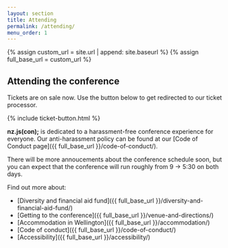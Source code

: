 ```yaml
---
layout: section
title: Attending
permalink: /attending/
menu_order: 1
---
```


{% assign custom_url = site.url | append: site.baseurl %}
{% assign full_base_url = custom_url %}

## Attending the conference
Tickets are on sale now. Use the button below to get redirected to our ticket processor.

{% include ticket-button.html %}

__nz.js(con);__ is dedicated to a harassment-free conference experience for everyone. Our anti-harassment policy can be found at our [Code of Conduct page]({{ full_base_url }}/code-of-conduct/).

There will be more annoucements about the conference schedule soon, but you can expect that the conference will run roughly from 9 -> 5:30 on both days.

Find out more about:

* [Diversity and financial aid fund]({{ full_base_url }}/diversity-and-financial-aid-fund/)
* [Getting to the conference]({{ full_base_url }}/venue-and-directions/)
* [Accommodation in Wellington]({{ full_base_url }}/accommodation/)
* [Code of conduct]({{ full_base_url }}/code-of-conduct/)
* [Accessibility]({{ full_base_url }}/accessibility/)
